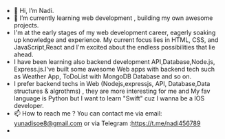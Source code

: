 - 👋 Hi, I’m Nadi.
- 🌱 I’m currently learning web development , building my own awesome projects.
- I'm at the early stages of my web development career, eagerly soaking up knowledge and experience. My current focus lies in HTML, CSS, and JavaScript,React and I'm excited about the endless possibilities that lie ahead.
-  I have been learning also backend development API,Database,Node.js, Express.js.I've built some awesome Web apps with backend tech such as Weather App, ToDoList with MongoDB Database and so on.
- I prefer backend techs in Web (Nodejs,expressjs, API, Database,Data structures & algrothms) , they are more interesting for me and My fav language is Python but I want to learn "Swift" cuz I wanna be a IOS developer.
- 📫 How to reach me ? You can contact me via email: yunadisoe8@gmail.com or via Telegram  :https://t.me/nadi456789
- 

<!---
nadi4567/nadi4567 is a ✨ special ✨ repository because its `README.md` (this file) appears on your GitHub profile.
You can click the Preview link to take a look at your changes.
--->
